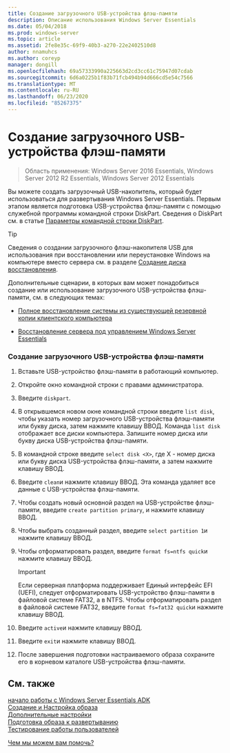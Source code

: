 ```yaml
---
title: Создание загрузочного USB-устройства флэш-памяти
description: Описание использования Windows Server Essentials
ms.date: 05/04/2018
ms.prod: windows-server
ms.topic: article
ms.assetid: 2fe8e35c-69f9-40b3-a270-22e2402510d8
author: nnamuhcs
ms.author: coreyp
manager: dongill
ms.openlocfilehash: 69a57333990a225663d2cd3cc61c75947d07cdab
ms.sourcegitcommit: 6d6a0225b1f83b71fcb494b94d666cd5e54c7566
ms.translationtype: MT
ms.contentlocale: ru-RU
ms.lasthandoff: 06/23/2020
ms.locfileid: "85267375"
---
```

# <a name="create-a-bootable-usb-flash-drive"></a>Создание загрузочного USB-устройства флэш-памяти

>Область применения: Windows Server 2016 Essentials, Windows Server 2012 R2 Essentials, Windows Server 2012 Essentials

Вы можете создать загрузочный USB-накопитель, который будет использоваться для развертывания Windows Server Essentials. Первым этапом является подготовка USB-устройства флэш-памяти с помощью служебной программы командной строки DiskPart. Сведения о DiskPart см. в статье [Параметры командной строки DiskPart](https://go.microsoft.com/fwlink/?LinkId=207073).  


> [!TIP]
> Сведения о создании загрузочного флэш-накопителя USB для использования при восстановлении или переустановке Windows на компьютере вместо сервера см. в разделе [Создание диска восстановления](https://support.microsoft.com/help/4026852/windows-create-a-recovery-drive).
  
 Дополнительные сценарии, в которых вам может понадобиться создание или использование загрузочного USB-устройства флэш-памяти, см. в следующих темах:  
  
-   [Полное восстановление системы из существующей резервной копии клиентского компьютера](../manage/restore-a-full-system-from-an-existing-client-computer-backup.md)  
  
-   [Восстановление сервера под управлением Windows Server Essentials](../manage/restore-or-repair-your-server-running-windows-server-essentials.md)  

  
### <a name="to-create-a-bootable-usb-flash-drive"></a>Создание загрузочного USB-устройства флэш-памяти  
  
1.  Вставьте USB-устройство флэш-памяти в работающий компьютер.  
  
2.  Откройте окно командной строки с правами администратора.  
  
3.  Введите `diskpart`.  
  
4.  В открывшемся новом окне командной строки введите `list disk`, чтобы указать номер загрузочного USB-устройства флэш-памяти или букву диска, затем нажмите клавишу ВВОД. Команда `list disk` отображает все диски компьютера. Запишите номер диска или букву диска USB-устройства флэш-памяти.  
  
5.  В командной строке введите `select disk <X>`, где X - номер диска или букву диска USB-устройства флэш-памяти, а затем нажмите клавишу ВВОД.  
  
6.  Введите `clean`и нажмите клавишу ВВОД. Эта команда удаляет все данные с USB-устройства флэш-памяти.  
  
7.  Чтобы создать новый основной раздел на USB-устройстве флэш-памяти, введите `create partition primary`, и нажмите клавишу ВВОД.  
  
8.  Чтобы выбрать созданный раздел, введите `select partition 1`и нажмите клавишу ВВОД.  
  
9. Чтобы отформатировать раздел, введите `format fs=ntfs quick`и нажмите клавишу ВВОД.  
  
    > [!IMPORTANT]
    >  Если серверная платформа поддерживает Единый интерфейс EFI (UEFI), следует отформатировать USB-устройство флэш-памяти в файловой системе FAT32, а в NTFS. Чтобы отформатировать раздел в файловой системе FAT32, введите `format fs=fat32 quick`и нажмите клавишу ВВОД.  
  
10. Введите `active`и нажмите клавишу ВВОД.  
  
11. Введите `exit`и нажмите клавишу ВВОД.  
  
12. После завершения подготовки настраиваемого образа сохраните его в корневом каталоге USB-устройства флэш-памяти.  
  
## <a name="see-also"></a>См. также  

 [начало работы с Windows Server Essentials ADK](Getting-Started-with-the-Windows-Server-Essentials-ADK.md)   
 [Создание и Настройка образа](Creating-and-Customizing-the-Image.md)   
 [Дополнительные настройки](Additional-Customizations.md)   
 [Подготовка образа к развертыванию](Preparing-the-Image-for-Deployment.md)   
 [Тестирование работы пользователей](Testing-the-Customer-Experience.md)     

 [Чем мы можем вам помочь?](https://windows.microsoft.com/windows/support)
